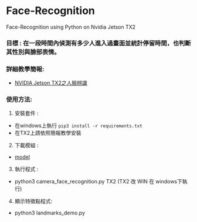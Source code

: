 # Face-Recognition
Face-Recognition using Python on Nvidia Jetson TX2

### 目標 : 在一段時間內偵測有多少人進入過畫面並統計停留時間，也判斷其性別與臉部表情。

### 詳細教學簡報:
* [NVIDIA Jetson TX2之人臉辨識](https://drive.google.com/open?id=1rNVhzhzan2oB_g_e7ap3UiJ1vEmKkWl_)

### 使用方法:
1. 安裝套件 : 
* 在windows上執行 `pip3 install -r requirements.txt` 
* 在TX2上請依照簡報教學安裝
2. 下載模組 :
* [model](https://drive.google.com/file/d/1G8vmmQxbwtGRhnIPTkmHDpitthfDuLoQ/view)
3. 執行程式 : 
* python3 camera_face_recognition.py TX2 (TX2 改 WIN 在 windows下執行)
4. 顯示特徵點程式:
* python3 landmarks_demo.py
